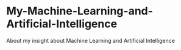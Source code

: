 # My-Machine-Learning-and-Artificial-Intelligence
About my insight about Machine Learning and Artificial Intelligence
